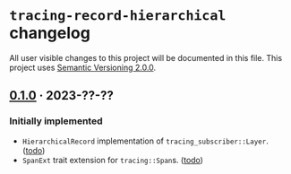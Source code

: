 `tracing-record-hierarchical` changelog
==============================

All user visible changes to this project will be documented in this file. This project uses [Semantic Versioning 2.0.0].




## [0.1.0] · 2023-??-??
[0.1.0]: /../../tree/v0.1.0

### Initially implemented

- `HierarchicalRecord` implementation of `tracing_subscriber::Layer`. ([todo])
- `SpanExt` trait extension for `tracing::Span`s. ([todo])

[todo]: /../../commit/todo



[Semantic Versioning 2.0.0]: https://semver.org